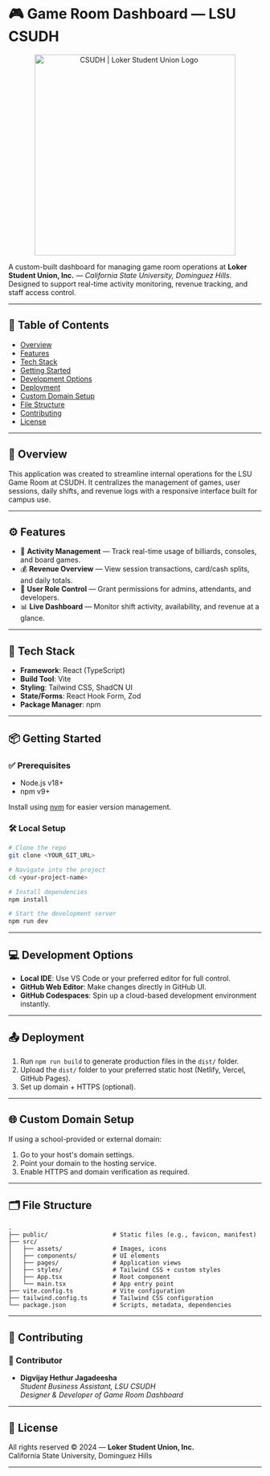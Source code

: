 
# 🎮 Game Room Dashboard — LSU CSUDH

<p align="center">
  <img src="https://lsucsudh.org/wp-content/themes/lokerstudentunion/assets/img/lsu_cobrand.svg" alt="CSUDH | Loker Student Union Logo" width="400" />
</p>

A custom-built dashboard for managing game room operations at **Loker Student Union, Inc.** — *California State University, Dominguez Hills*. Designed to support real-time activity monitoring, revenue tracking, and staff access control.

---

## 📌 Table of Contents

- [Overview](#overview)
- [Features](#features)
- [Tech Stack](#tech-stack)
- [Getting Started](#getting-started)
- [Development Options](#development-options)
- [Deployment](#deployment)
- [Custom Domain Setup](#custom-domain-setup)
- [File Structure](#file-structure)
- [Contributing](#contributing)
- [License](#license)

---

## 🧾 Overview

This application was created to streamline internal operations for the LSU Game Room at CSUDH. It centralizes the management of games, user sessions, daily shifts, and revenue logs with a responsive interface built for campus use.

---

## ⚙️ Features

- 🎯 **Activity Management** — Track real-time usage of billiards, consoles, and board games.
- 💰 **Revenue Overview** — View session transactions, card/cash splits, and daily totals.
- 👤 **User Role Control** — Grant permissions for admins, attendants, and developers.
- 📊 **Live Dashboard** — Monitor shift activity, availability, and revenue at a glance.

---

## 🚀 Tech Stack

- **Framework**: React (TypeScript)
- **Build Tool**: Vite
- **Styling**: Tailwind CSS, ShadCN UI
- **State/Forms**: React Hook Form, Zod
- **Package Manager**: npm

---

## 📦 Getting Started

### ✅ Prerequisites

- Node.js v18+
- npm v9+

Install using [nvm](https://github.com/nvm-sh/nvm#installing-and-updating) for easier version management.

### 🛠️ Local Setup

```bash
# Clone the repo
git clone <YOUR_GIT_URL>

# Navigate into the project
cd <your-project-name>

# Install dependencies
npm install

# Start the development server
npm run dev
```

---

## 💻 Development Options

- **Local IDE**: Use VS Code or your preferred editor for full control.
- **GitHub Web Editor**: Make changes directly in GitHub UI.
- **GitHub Codespaces**: Spin up a cloud-based development environment instantly.

---

## 📤 Deployment

1. Run `npm run build` to generate production files in the `dist/` folder.
2. Upload the `dist/` folder to your preferred static host (Netlify, Vercel, GitHub Pages).
3. Set up domain + HTTPS (optional).

---

## 🌐 Custom Domain Setup

If using a school-provided or external domain:

1. Go to your host's domain settings.
2. Point your domain to the hosting service.
3. Enable HTTPS and domain verification as required.

---

## 🗂️ File Structure

```
.
├── public/                  # Static files (e.g., favicon, manifest)
├── src/
│   ├── assets/              # Images, icons
│   ├── components/          # UI elements
│   ├── pages/               # Application views
│   ├── styles/              # Tailwind CSS + custom styles
│   ├── App.tsx              # Root component
│   └── main.tsx             # App entry point
├── vite.config.ts           # Vite configuration
├── tailwind.config.ts       # Tailwind CSS configuration
└── package.json             # Scripts, metadata, dependencies
```

---

## 🤝 Contributing

### 👤 Contributor

- **Digvijay Hethur Jagadeesha**  
  *Student Business Assistant, LSU CSUDH*  
  *Designer & Developer of Game Room Dashboard*

---

## 📄 License

All rights reserved © 2024 — **Loker Student Union, Inc.**  
California State University, Dominguez Hills

---

